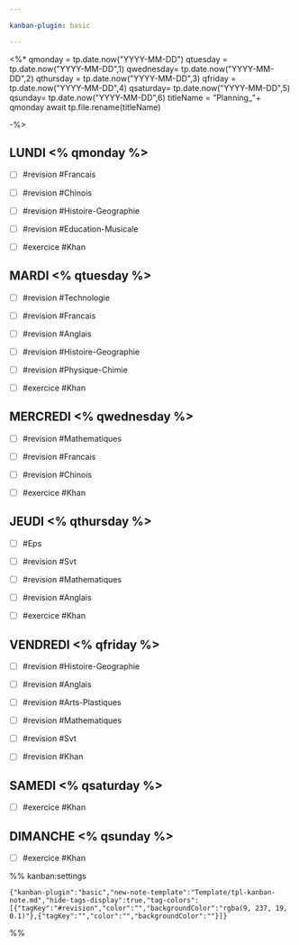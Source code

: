 ```yaml
---

kanban-plugin: basic

---
```


<%*
qmonday = tp.date.now("YYYY-MM-DD")
qtuesday = tp.date.now("YYYY-MM-DD",1)
qwednesday= tp.date.now("YYYY-MM-DD",2)
qthursday = tp.date.now("YYYY-MM-DD",3)
qfriday = tp.date.now("YYYY-MM-DD",4)
qsaturday= tp.date.now("YYYY-MM-DD",5)
qsunday= tp.date.now("YYYY-MM-DD",6)
titleName = "Planning_"+ qmonday
await tp.file.rename(titleName)

-%>




## LUNDI <% qmonday %>

- [ ] #revision  #Francais
- [ ] #revision #Chinois
- [ ] #revision  #Histoire-Geographie
- [ ] #revision  #Education-Musicale
- [ ] #exercice #Khan


## MARDI  <% qtuesday %>

- [ ] #revision #Technologie
- [ ] #revision #Francais
- [ ] #revision  #Anglais
- [ ] #revision #Histoire-Geographie
- [ ] #revision  #Physique-Chimie
- [ ] #exercice #Khan


## MERCREDI  <% qwednesday %>

- [ ] #revision #Mathematiques
- [ ] #revision #Francais
- [ ] #revision  #Chinois
- [ ] #exercice #Khan


## JEUDI  <% qthursday %>

- [ ] #Eps
- [ ] #revision #Svt
- [ ] #revision #Mathematiques
- [ ] #revision #Anglais
- [ ] #exercice #Khan


## VENDREDI  <% qfriday %>

- [ ] #revision #Histoire-Geographie
- [ ] #revision #Anglais
- [ ] #revision #Arts-Plastiques
- [ ] #revision #Mathematiques
- [ ] #revision #Svt
- [ ] #revision #Khan


## SAMEDI  <% qsaturday %>

- [ ] #exercice #Khan


## DIMANCHE  <% qsunday %>

- [ ] #exercice #Khan




%% kanban:settings
```
{"kanban-plugin":"basic","new-note-template":"Template/tpl-kanban-note.md","hide-tags-display":true,"tag-colors":[{"tagKey":"#revision","color":"","backgroundColor":"rgba(9, 237, 19, 0.1)"},{"tagKey":"","color":"","backgroundColor":""}]}
```
%%